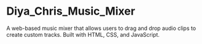 # Diya_Chris_Music_Mixer
A web-based music mixer that allows users to drag and drop audio clips to create custom tracks. Built with HTML, CSS, and JavaScript.
